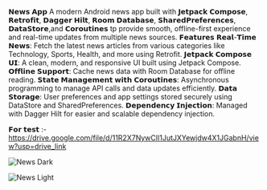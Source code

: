 𝗡𝗲𝘄𝘀 𝗔𝗽𝗽
A modern Android news app built with 𝗝𝗲𝘁𝗽𝗮𝗰𝗸 𝗖𝗼𝗺𝗽𝗼𝘀𝗲, 𝗥𝗲𝘁𝗿𝗼𝗳𝗶𝘁, 𝗗𝗮𝗴𝗴𝗲𝗿 𝗛𝗶𝗹𝘁, 𝗥𝗼𝗼𝗺 𝗗𝗮𝘁𝗮𝗯𝗮𝘀𝗲, 𝗦𝗵𝗮𝗿𝗲𝗱𝗣𝗿𝗲𝗳𝗲𝗿𝗲𝗻𝗰𝗲𝘀, 𝗗𝗮𝘁𝗮𝗦𝘁𝗼𝗿𝗲,and 𝗖𝗼𝗿𝗼𝘂𝘁𝗶𝗻𝗲𝘀 tp provide smooth, offline-first experience and real-time updates from multiple news sources.
𝗙𝗲𝗮𝘁𝘂𝗿𝗲𝘀
𝗥𝗲𝗮𝗹-𝗧𝗶𝗺𝗲 𝗡𝗲𝘄𝘀: Fetch the latest news articles from various categories like Technology, Sports, Health, and more using Retrofit.
𝗝𝗲𝘁𝗽𝗮𝗰𝗸 𝗖𝗼𝗺𝗽𝗼𝘀𝗲 𝗨𝗜: A clean, modern, and responsive UI built using Jetpack Compose.
𝗢𝗳𝗳𝗹𝗶𝗻𝗲 𝗦𝘂𝗽𝗽𝗼𝗿𝘁: Cache news data with Room Database for offline reading.
𝗦𝘁𝗮𝘁𝗲 𝗠𝗮𝗻𝗮𝗴𝗲𝗺𝗲𝗻𝘁 𝘄𝗶𝘁𝗵 𝗖𝗼𝗿𝗼𝘂𝘁𝗶𝗻𝗲𝘀: Asynchronous programming to manage API calls and data updates efficiently.
𝗗𝗮𝘁𝗮 𝗦𝘁𝗼𝗿𝗮𝗴𝗲: User preferences and app settings stored securely using DataStore and SharedPreferences.
𝗗𝗲𝗽𝗲𝗻𝗱𝗲𝗻𝗰𝘆 𝗜𝗻𝗷𝗲𝗰𝘁𝗶𝗼𝗻: Managed with Dagger Hilt for easier and scalable dependency injection.

𝗙𝗼𝗿 𝘁𝗲𝘀𝘁 :-  https://drive.google.com/file/d/11R2X7NywCIl1JutJXYewjdw4X1JGabnH/view?usp=drive_link

![News Dark](https://github.com/user-attachments/assets/0574c147-8bdf-4cd0-b215-3fea16d0a0bb)

![News Light](https://github.com/user-attachments/assets/861efdbf-353e-4a48-836a-375bd50059dc)

